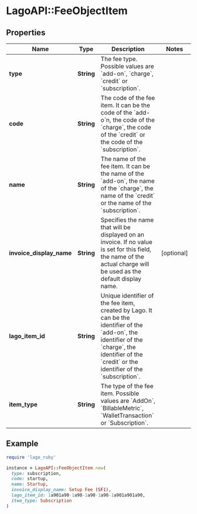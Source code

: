 # LagoAPI::FeeObjectItem

## Properties

| Name | Type | Description | Notes |
| ---- | ---- | ----------- | ----- |
| **type** | **String** | The fee type. Possible values are &#x60;add-on&#x60;, &#x60;charge&#x60;, &#x60;credit&#x60; or &#x60;subscription&#x60;. |  |
| **code** | **String** | The code of the fee item. It can be the code of the &#x60;add-o&#x60;n, the code of the &#x60;charge&#x60;, the code of the &#x60;credit&#x60; or the code of the &#x60;subscription&#x60;. |  |
| **name** | **String** | The name of the fee item. It can be the name of the &#x60;add-on&#x60;, the name of the &#x60;charge&#x60;, the name of the &#x60;credit&#x60; or the name of the &#x60;subscription&#x60;. |  |
| **invoice_display_name** | **String** | Specifies the name that will be displayed on an invoice. If no value is set for this field, the name of the actual charge will be used as the default display name. | [optional] |
| **lago_item_id** | **String** | Unique identifier of the fee item, created by Lago. It can be the identifier of the &#x60;add-on&#x60;, the identifier of the &#x60;charge&#x60;, the identifier of the &#x60;credit&#x60; or the identifier of the &#x60;subscription&#x60;. |  |
| **item_type** | **String** | The type of the fee item. Possible values are &#x60;AddOn&#x60;, &#x60;BillableMetric&#x60;, &#x60;WalletTransaction&#x60; or &#x60;Subscription&#x60;. |  |

## Example

```ruby
require 'lago_ruby'

instance = LagoAPI::FeeObjectItem.new(
  type: subscription,
  code: startup,
  name: Startup,
  invoice_display_name: Setup Fee (SF1),
  lago_item_id: 1a901a90-1a90-1a90-1a90-1a901a901a90,
  item_type: Subscription
)
```

